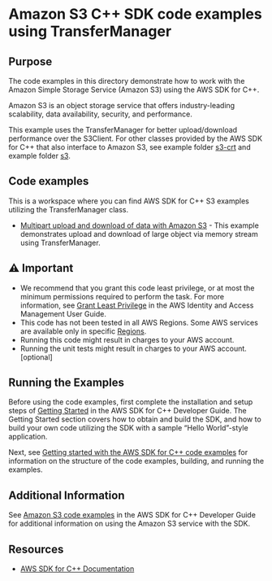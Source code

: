 # Amazon S3 C++ SDK code examples using TransferManager

## Purpose
The code examples in this directory demonstrate how to work with the Amazon Simple Storage Service
(Amazon S3) using the AWS SDK for C++.

Amazon S3 is an object storage service that offers industry-leading scalability, data availability, security, and performance.

This example uses the TransferManager for better upload/download performance over the S3Client.  For other classes provided by the AWS SDK for C++ that also interface to
Amazon S3, see example folder [s3-crt](../s3-crt) and example folder [s3](../s3).

## Code examples
This is a workspace where you can find AWS SDK for C++ S3 examples utilizing the TransferManager class.

- [Multipart upload and download of data with Amazon S3](./transferOnStream.cpp) - This example demonstrates upload and download of large object via memory stream using
TransferManager.

## ⚠ Important
- We recommend that you grant this code least privilege, or at most the minimum permissions required to perform the task. For more information, see [Grant Least Privilege](https://docs.aws.amazon.com/IAM/latest/UserGuide/best-practices.html#grant-least-privilege) in the AWS Identity and Access Management User Guide.
- This code has not been tested in all AWS Regions. Some AWS services are available only in specific [Regions](https://aws.amazon.com/about-aws/global-infrastructure/regional-product-services).
- Running this code might result in charges to your AWS account.
- Running the unit tests might result in charges to your AWS account. [optional]

## Running the Examples
Before using the code examples, first complete the installation and setup steps of [Getting Started](https://docs.aws.amazon.com/sdk-for-cpp/v1/developer-guide/getting-started.html) in the AWS SDK for C++ Developer Guide.
The Getting Started section covers how to obtain and build the SDK, and how to build your own code utilizing the SDK with a sample “Hello World”-style application.

Next, see [Getting started with the AWS SDK for C++ code examples](https://docs.aws.amazon.com/sdk-for-cpp/v1/developer-guide/getting-started-code-examples.html) for information on the structure of the code examples, building, and running the examples.

## Additional Information
See [Amazon S3 code examples](https://docs.aws.amazon.com/sdk-for-cpp/v1/developer-guide/examples-s3.html) in the AWS SDK for C++ Developer Guide for additional information on using the Amazon S3 service with the SDK.

## Resources
- [AWS SDK for C++ Documentation](https://docs.aws.amazon.com/sdk-for-cpp/index.html)

